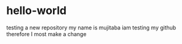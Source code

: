 # hello-world
testing a new repository
my name is mujitaba iam testing my github
therefore I most make a change
